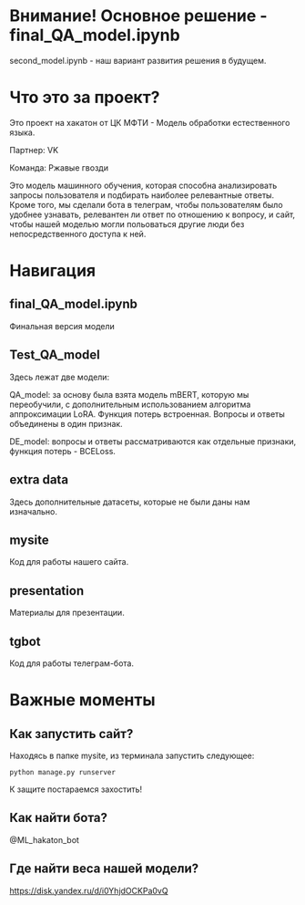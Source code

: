 # Внимание! Основное решение - final_QA_model.ipynb
second_model.ipynb - наш вариант развития решения в будущем.

# Что это за проект?
Это проект на хакатон от ЦК МФТИ - Модель обработки естественного языка. 

Партнер: VK

Команда: Ржавые гвозди

Это модель машинного обучения, которая способна анализировать запросы пользователя и подбирать наиболее релевантные ответы. Кроме того, мы сделали бота в телеграм, чтобы пользователям было удобнее узнавать, релевантен ли ответ по отношению к вопросу, и сайт, чтобы нашей моделью могли польоваться другие люди без непосредственного доступа к ней.

# Навигация

## final_QA_model.ipynb
Финальная версия модели

## Test_QA_model
Здесь лежат две модели:

QA_model: за основу была взята модель mBERT, которую мы переобучили, с дополнительным использованием алгоритма аппроксимации LoRA. Функция потерь встроенная. Вопросы и ответы объединены в один признак.

DE_model: вопросы и ответы рассматриваются как отдельные признаки, функция потерь - BCELoss. 

## extra data
Здесь дополнительные датасеты, которые не были даны нам изначально.

## mysite
Код для работы нашего сайта.

## presentation
Материалы для презентации.

## tgbot
Код для работы телеграм-бота.


# Важные моменты

## Как запустить сайт?
Находясь в папке mysite, из терминала запустить следующее:

```
python manage.py runserver
```

К защите постараемся захостить!

## Как найти бота?
@ML_hakaton_bot

## Где найти веса нашей модели?
https://disk.yandex.ru/d/i0YhjdOCKPa0vQ
